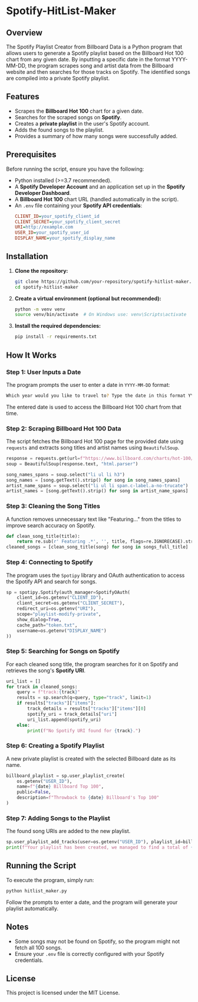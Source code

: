# Spotify-HitList-Maker

## Overview
The Spotify Playlist Creator from Billboard Data is a Python program that allows users to generate a Spotify playlist based on the Billboard Hot 100 chart from any given date. By inputting a specific date in the format YYYY-MM-DD, the program scrapes song and artist data from the Billboard website and then searches for those tracks on Spotify. The identified songs are compiled into a private Spotify playlist.
## Features
- Scrapes the **Billboard Hot 100** chart for a given date.
- Searches for the scraped songs on **Spotify**.
- Creates a **private playlist** in the user's Spotify account.
- Adds the found songs to the playlist.
- Provides a summary of how many songs were successfully added.

## Prerequisites
Before running the script, ensure you have the following:
- Python installed (>=3.7 recommended).
- A **Spotify Developer Account** and an application set up in the **Spotify Developer Dashboard**.
- A **Billboard Hot 100** chart URL (handled automatically in the script).
- An `.env` file containing your **Spotify API credentials**:
  ```ini
  CLIENT_ID=your_spotify_client_id
  CLIENT_SECRET=your_spotify_client_secret
  URI=http://example.com
  USER_ID=your_spotify_user_id
  DISPLAY_NAME=your_spotify_display_name
  ```

## Installation
1. **Clone the repository:**
   ```sh
   git clone https://github.com/your-repository/spotify-hitlist-maker.git
   cd spotify-hitlist-maker
   ```
2. **Create a virtual environment (optional but recommended):**
   ```sh
   python -m venv venv
   source venv/bin/activate  # On Windows use: venv\Scripts\activate
   ```
3. **Install the required dependencies:**
   ```sh
   pip install -r requirements.txt
   ```

## How It Works
### Step 1: User Inputs a Date
The program prompts the user to enter a date in `YYYY-MM-DD` format:
```sh
Which year would you like to travel to? Type the date in this format YYYY-MM-DD:
```
The entered date is used to access the Billboard Hot 100 chart from that time.

### Step 2: Scraping Billboard Hot 100 Data
The script fetches the Billboard Hot 100 page for the provided date using `requests` and extracts song titles and artist names using `BeautifulSoup`.
```python
response = requests.get(url=f"https://www.billboard.com/charts/hot-100/{date}", headers=headers)
soup = BeautifulSoup(response.text, "html.parser")

song_names_spans = soup.select("li ul li h3")
song_names = [song.getText().strip() for song in song_names_spans]
artist_name_spans = soup.select("li ul li span.c-label.a-no-trucate")
artist_names = [song.getText().strip() for song in artist_name_spans]
```

### Step 3: Cleaning the Song Titles
A function removes unnecessary text like "Featuring..." from the titles to improve search accuracy on Spotify.
```python
def clean_song_title(title):
    return re.sub(r' Featuring .*', '', title, flags=re.IGNORECASE).strip()
cleaned_songs = [clean_song_title(song) for song in songs_full_title]
```

### Step 4: Connecting to Spotify
The program uses the `Spotipy` library and OAuth authentication to access the Spotify API and search for songs.
```python
sp = spotipy.Spotify(auth_manager=SpotifyOAuth(
    client_id=os.getenv("CLIENT_ID"),
    client_secret=os.getenv("CLIENT_SECRET"),
    redirect_uri=os.getenv("URI"),
    scope="playlist-modify-private",
    show_dialog=True,
    cache_path="token.txt",
    username=os.getenv("DISPLAY_NAME")
))
```

### Step 5: Searching for Songs on Spotify
For each cleaned song title, the program searches for it on Spotify and retrieves the song's **Spotify URI**.
```python
uri_list = []
for track in cleaned_songs:
    query = f"track:{track}"
    results = sp.search(q=query, type="track", limit=1)
    if results["tracks"]["items"]:
        track_details = results["tracks"]["items"][0]
        spotify_uri = track_details["uri"]
        uri_list.append(spotify_uri)
    else:
        print(f"No Spotify URI found for {track}.")
```

### Step 6: Creating a Spotify Playlist
A new private playlist is created with the selected Billboard date as its name.
```python
billboard_playlist = sp.user_playlist_create(
    os.getenv("USER_ID"),
    name=f"{date} Billboard Top 100",
    public=False,
    description=f"Throwback to {date} Billboard's Top 100"
)
```

### Step 7: Adding Songs to the Playlist
The found song URIs are added to the new playlist.
```python
sp.user_playlist_add_tracks(user=os.getenv("USER_ID"), playlist_id=billboard_playlist["id"], tracks=uri_list)
print(f"Your playlist has been created, we managed to find a total of {len(uri_list)}/100 of the top 100 songs!")
```

## Running the Script
To execute the program, simply run:
```sh
python hitlist_maker.py
```
Follow the prompts to enter a date, and the program will generate your playlist automatically.

## Notes
- Some songs may not be found on Spotify, so the program might not fetch all 100 songs.
- Ensure your `.env` file is correctly configured with your Spotify credentials.

## License
This project is licensed under the MIT License.

